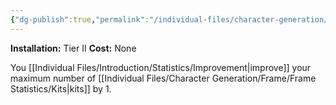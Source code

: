 ```yaml
---
{"dg-publish":true,"permalink":"/individual-files/character-generation/expansion-modules/tier-ii/recovery-aid-module/"}
---
```


**Installation:** Tier II
**Cost:** None

You [[Individual Files/Introduction/Statistics/Improvement\|improve]] your maximum number of [[Individual Files/Character Generation/Frame/Frame Statistics/Kits\|kits]] by 1.